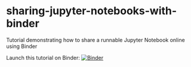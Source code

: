 # sharing-jupyter-notebooks-with-binder
Tutorial demonstrating how to share a runnable Jupyter Notebook online using Binder

Launch this tutorial on Binder: [![Binder](https://mybinder.org/badge_logo.svg)](https://mybinder.org/v2/gh/jhu-data-services/sharing-jupyter-notebooks-with-binder/HEAD?labpath=share-jupyter-with-binder-tutorial.ipynb)
